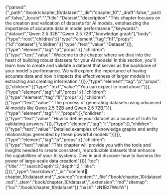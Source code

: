 {"parsed":{"_path":"/book/chapter_10/dataset","_dir":"chapter_10","_draft":false,"_partial":false,"_locale":"","title":"Dataset","description":"This chapter focuses on the creation and validation of datasets for AI models, emphasizing the importance of accurate data in model performance.","keywords":["dataset","Qwen 2.5 32B","Qwen 2.5 72B","knowledge graph"],"body":{"type":"root","children":[{"type":"element","tag":"h1","props":{"id":"dataset"},"children":[{"type":"text","value":"Dataset"}]},{"type":"element","tag":"p","props":{},"children":[{"type":"text","value":"Welcome to the chapter where we dive into the heart of building robust datasets for your AI models! In this section, you'll learn how to create and validate a dataset that serves as the backbone of your model's performance. We will explore the importance of having accurate data and how it impacts the effectiveness of larger models in extracting and creating information."}]},{"type":"element","tag":"p","props":{},"children":[{"type":"text","value":"You can expect to read about:"}]},{"type":"element","tag":"ul","props":{},"children":[{"type":"element","tag":"li","props":{},"children":[{"type":"text","value":"The process of generating datasets using advanced AI models like Qwen 2.5 32B and Qwen 2.5 72B."}]},{"type":"element","tag":"li","props":{},"children":[{"type":"text","value":"How to define your dataset as a source of truth for validating answers."}]},{"type":"element","tag":"li","props":{},"children":[{"type":"text","value":"Detailed examples of knowledge graphs and entity relationships generated by these powerful models."}]}]},{"type":"element","tag":"p","props":{},"children":[{"type":"text","value":"This chapter will provide you with the tools and insights needed to create consistent, reproducible datasets that enhance the capabilities of your AI systems. Dive in and discover how to harness the power of large-scale data creation!"}]}],"toc":{"title":"","searchDepth":2,"depth":2,"links":[]}},"_type":"markdown","_id":"content:book:chapter_10:dataset.md","_source":"content","_file":"book/chapter_10/dataset.md","_stem":"book/chapter_10/dataset","_extension":"md","sitemap":{"loc":"/book/chapter_10/dataset"}},"hash":"zN1Bz7WdrW"}